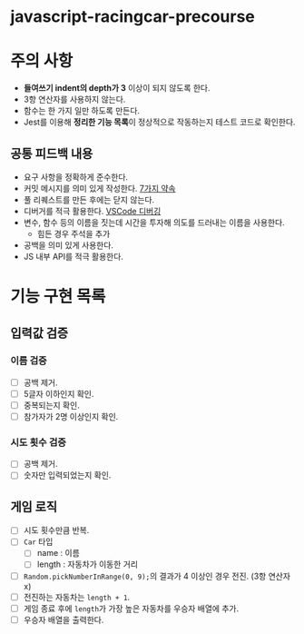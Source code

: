 # javascript-racingcar-precourse

# 주의 사항

- **들여쓰기 indent의 depth가 3** 이상이 되지 않도록 한다.
- 3항 연산자를 사용하지 않는다.
- 함수는 한 가지 일만 하도록 만든다.
- Jest를 이용해 **정리한 기능 목록**이 정상적으로 작동하는지 테스트 코드로 확인한다.

## 공통 피드백 내용

- 요구 사항을 정확하게 준수한다.
- 커밋 메시지를 의미 있게 작성한다. [7가지 약속](https://meetup.nhncloud.com/posts/106)
- 풀 리퀘스트를 만든 후에는 닫지 않는다.
- 디버거를 적극 활용한다. [VSCode 디버깅](https://code.visualstudio.com/docs/debugtest/debugging)
- 변수, 함수 등의 이름을 짓는데 시간을 투자해 의도를 드러내는 이름을 사용한다.
  - 힘든 경우 주석을 추가
- 공백을 의미 있게 사용한다.
- JS 내부 API를 적극 활용한다.

# 기능 구현 목록

## 입력값 검증

### 이름 검증

- [ ] 공백 제거.
- [ ] 5글자 이하인지 확인.
- [ ] 중복되는지 확인.
- [ ] 참가자가 2명 이상인지 확인.

### 시도 횟수 검증

- [ ] 공백 제거.
- [ ] 숫자만 입력되었는지 확인.

## 게임 로직

- [ ] 시도 횟수만큼 반복.
- [ ] `Car` 타입
  - [ ] name : 이름
  - [ ] length : 자동차가 이동한 거리
- [ ] `Random.pickNumberInRange(0, 9);`의 결과가 4 이상인 경우 전진. (3항 연산자 x)
- [ ] 전진하는 자동차는 `length + 1`.
- [ ] 게임 종료 후에 `length`가 가장 높은 자동차를 우승자 배열에 추가.
- [ ] 우승자 배열을 출력한다.
